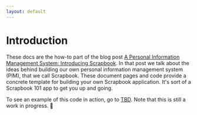 ```yaml
---
layout: default
---
```


# Introduction

These docs are the how-to part of the blog post 
[A Personal Information Management System: Introducing Scrapbook][blog].
In that post we talk about the ideas behind building our own personal information management system (PIM), that we call Scrapbook. These
document pages and code provide a concrete template for building your own Scrapbook application. It's sort of a Scrapbook 101 app to get
you up and going.

To see an example of this code in action, go to [TBD][demo]. Note that this is still a work in progress. :runner:

[web]: https://travelmarx.github.io/scrapbook101/
[blog]: http://blog.travelmarx.com/2017/12/a-personal-information-management-system-introducing-scrapbook.html
[demo]: http://www.travelmarx.com/

